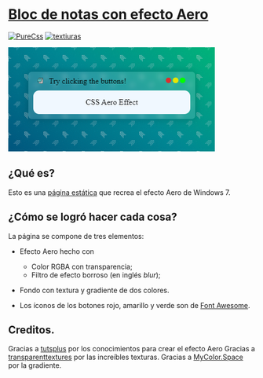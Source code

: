 # [Bloc de notas con efecto Aero](https://marfullsen.github.io/bloc-de-notas-aero-effect/)
[![PureCss](https://img.shields.io/badge/Vanilla-CSS-yellow.svg)]()
[![textiuras](https://img.shields.io/badge/Texturas-CSS-blue.svg)](https://github.com/Marfullsen/texturas-css)

[![Screenshot](./captura-001.png)](https://github.com/Marfullsen/bloc-de-notas-aero-effect/)

## ¿Qué es?
Esto es una [página estática](https://marfullsen.github.io/bloc-de-notas-aero-effect/) que recrea el efecto Aero de Windows 7.

## ¿Cómo se logró hacer cada cosa?
La página se compone de tres elementos:
- Efecto Aero hecho con 
    - Color RGBA con transparencia;
    - Filtro de efecto borroso (en inglés *blur*);

- Fondo con textura y gradiente de dos colores.

- Los íconos de los botones rojo, amarillo y verde son de [Font Awesome](https://fontawesome.com/).

## Creditos.
Gracias a [tutsplus](https://webdesign.tutsplus.com/es/tutorials/how-to-create-a-frosted-glass-effect-in-css--cms-32535) por los conocimientos para crear el efecto Aero
Gracias a [transparenttextures](https://www.transparenttextures.com/) por las increíbles texturas.
Gracias a [MyColor.Space](https://mycolor.space/gradient) por la gradiente.
